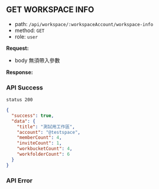 ## GET WORKSPACE INFO

- path: `/api/workspace/:workspaceAccount/workspace-info`
- method: `GET`
- role: `user`

**Request:**

- body 無須帶入參數

**Response:**

### API Success

`status 200`

```json
{
  "success": true,
  "data": {
    "title": "測試用工作區",
    "account": "@testspace",
    "memberCount": 4,
    "inviteCount": 1,
    "workbucketCount": 4,
    "workfolderCount": 6
  }
}
```

### API Error
